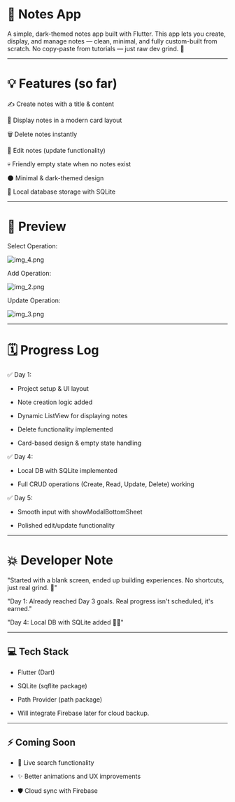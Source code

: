 # 📒 Notes App

A simple, dark-themed notes app built with Flutter.
This app lets you create, display, and manage notes — clean, minimal, and fully custom-built from scratch.
No copy-paste from tutorials — just raw dev grind. 💪

---
# 💡 Features (so far)
✍️ Create notes with a title & content

🧾 Display notes in a modern card layout

🗑️ Delete notes instantly

🔄 Edit notes (update functionality)

💀 Friendly empty state when no notes exist

🌑 Minimal & dark-themed design

💾 Local database storage with SQLite

---
# 📸 Preview

Select Operation:

![img_4.png](img_4.png)

Add Operation:

![img_2.png](img_2.png)

Update Operation:

![img_3.png](img_3.png)

---
# 🗓️ Progress Log
✅ Day 1:

- Project setup & UI layout

- Note creation logic added

- Dynamic ListView for displaying notes

- Delete functionality implemented

- Card-based design & empty state handling

✅ Day 4:

- Local DB with SQLite implemented

- Full CRUD operations (Create, Read, Update, Delete) working

✅ Day 5:

- Smooth input with showModalBottomSheet

- Polished edit/update functionality

---
# 💥 Developer Note

"Started with a blank screen, ended up building experiences. No shortcuts, just real grind. 🚀"

"Day 1: Already reached Day 3 goals. Real progress isn't scheduled, it's earned."

"Day 4: Local DB with SQLite added 🧠💾"

---
## 💻 Tech Stack

- Flutter (Dart)

- SQLite (sqflite package)

- Path Provider (path package)

- Will integrate Firebase later for cloud backup.

---
## ⚡ Coming Soon
- 🔎 Live search functionality

- ✨ Better animations and UX improvements

- 🛡️ Cloud sync with Firebase
